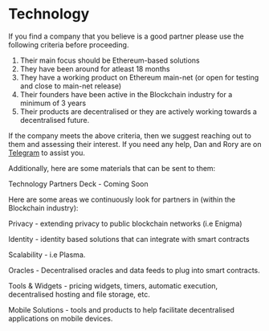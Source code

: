 # Technology

If you find a company that you believe is a good partner please use the following criteria before proceeding.

1. Their main focus should be Ethereum-based solutions
2. They have been around for atleast 18 months
3. They have a working product on Ethereum main-net \(or open for testing and close to main-net release\)
4. Their founders have been active in the Blockchain industry for a minimum of 3 years
5. Their products are decentralised or they are actively working towards a decentralised future.

If the company meets the above criteria, then we suggest reaching out to them and assessing their interest. If you need any help, Dan and Rory are on [Telegram](https://t.me/mybitio) to assist you.

Additionally, here are some materials that can be sent to them:

Technology Partners Deck - Coming Soon

Here are some areas we continuously look for partners in \(within the Blockchain industry\):

Privacy - extending privacy to public blockchain networks \(i.e Enigma\)

Identity - identity based solutions that can integrate with smart contracts

Scalability - i.e Plasma.

Oracles - Decentralised oracles and data feeds to plug into smart contracts.

Tools & Widgets - pricing widgets, timers, automatic execution, decentralised hosting and file storage, etc.

Mobile Solutions - tools and products to help facilitate decentralised applications on mobile devices.



